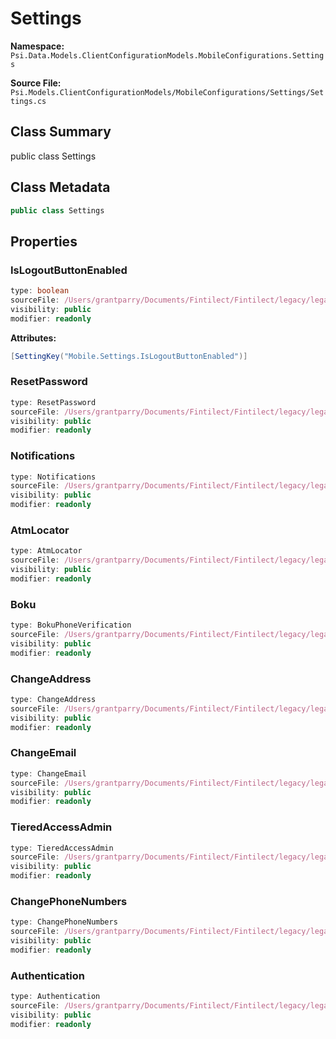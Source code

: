 # Settings

**Namespace:** `Psi.Data.Models.ClientConfigurationModels.MobileConfigurations.Settings`

**Source File:** `Psi.Models.ClientConfigurationModels/MobileConfigurations/Settings/Settings.cs`

## Class Summary

public class Settings

## Class Metadata

```typescript
public class Settings
```

## Properties

### IsLogoutButtonEnabled

```typescript
type: boolean
sourceFile: /Users/grantparry/Documents/Fintilect/Fintilect/legacy/legacy-apis/Psi.Models.ClientConfigurationModels/MobileConfigurations/Settings/Settings.cs
visibility: public
modifier: readonly
```

**Attributes:**
```csharp
[SettingKey("Mobile.Settings.IsLogoutButtonEnabled")]
```

### ResetPassword

```typescript
type: ResetPassword
sourceFile: /Users/grantparry/Documents/Fintilect/Fintilect/legacy/legacy-apis/Psi.Models.ClientConfigurationModels/MobileConfigurations/Settings/Settings.cs
visibility: public
modifier: readonly
```

### Notifications

```typescript
type: Notifications
sourceFile: /Users/grantparry/Documents/Fintilect/Fintilect/legacy/legacy-apis/Psi.Models.ClientConfigurationModels/MobileConfigurations/Settings/Settings.cs
visibility: public
modifier: readonly
```

### AtmLocator

```typescript
type: AtmLocator
sourceFile: /Users/grantparry/Documents/Fintilect/Fintilect/legacy/legacy-apis/Psi.Models.ClientConfigurationModels/MobileConfigurations/Settings/Settings.cs
visibility: public
modifier: readonly
```

### Boku

```typescript
type: BokuPhoneVerification
sourceFile: /Users/grantparry/Documents/Fintilect/Fintilect/legacy/legacy-apis/Psi.Models.ClientConfigurationModels/MobileConfigurations/Settings/Settings.cs
visibility: public
modifier: readonly
```

### ChangeAddress

```typescript
type: ChangeAddress
sourceFile: /Users/grantparry/Documents/Fintilect/Fintilect/legacy/legacy-apis/Psi.Models.ClientConfigurationModels/MobileConfigurations/Settings/Settings.cs
visibility: public
modifier: readonly
```

### ChangeEmail

```typescript
type: ChangeEmail
sourceFile: /Users/grantparry/Documents/Fintilect/Fintilect/legacy/legacy-apis/Psi.Models.ClientConfigurationModels/MobileConfigurations/Settings/Settings.cs
visibility: public
modifier: readonly
```

### TieredAccessAdmin

```typescript
type: TieredAccessAdmin
sourceFile: /Users/grantparry/Documents/Fintilect/Fintilect/legacy/legacy-apis/Psi.Models.ClientConfigurationModels/MobileConfigurations/Settings/Settings.cs
visibility: public
modifier: readonly
```

### ChangePhoneNumbers

```typescript
type: ChangePhoneNumbers
sourceFile: /Users/grantparry/Documents/Fintilect/Fintilect/legacy/legacy-apis/Psi.Models.ClientConfigurationModels/MobileConfigurations/Settings/Settings.cs
visibility: public
modifier: readonly
```

### Authentication

```typescript
type: Authentication
sourceFile: /Users/grantparry/Documents/Fintilect/Fintilect/legacy/legacy-apis/Psi.Models.ClientConfigurationModels/MobileConfigurations/Settings/Settings.cs
visibility: public
modifier: readonly
```
